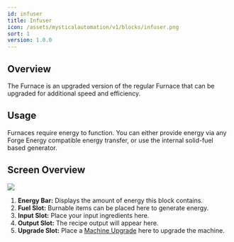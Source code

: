 ```yaml
---
id: infuser
title: Infuser
icon: /assets/mysticalautomation/v1/blocks/infuser.png
sort: 1
version: 1.0.0
---
```


## Overview

The Furnace is an upgraded version of the regular Furnace that can be upgraded for additional speed and efficiency.

## Usage

Furnaces require energy to function. You can either provide energy via any Forge Energy compatible energy transfer, or use the internal solid-fuel based generator.

## Screen Overview

![](/assets/mysticalagriculture/v8/screens/furnace_screen.png)

1. **Energy Bar:** Displays the amount of energy this block contains.
2. **Fuel Slot:** Burnable items can be placed here to generate energy.
3. **Input Slot:** Place your input ingredients here.
4. **Output Slot:** The recipe output will appear here.
5. **Upgrade Slot:** Place a [Machine Upgrade](../items/machine-upgrades.md) here to upgrade the machine.

